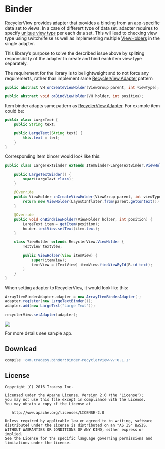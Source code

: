 Binder
=========

RecyclerView provides adapter that provides a binding from an app-specific data set to views.
In a case of different type of data set, adapter requires to specify [unique view type][viewType]
per each data set. This will lead to checking view type using switch/ifelse as well as implementing
multiple [ViewHolders][viewHolder] in the single adapter.

This library's purpose to solve the described issue above by splitting responsibility of the adapter to
create and bind each item view type separately.

The requirement for the library is to be lightweight and to not force any requirements, rather than
implement same [RecyclerView.Adapter][adapter] pattern

```java
public abstract VH onCreateViewHolder(ViewGroup parent, int viewType);

public abstract void onBindViewHolder(VH holder, int position);
```

Item binder adapts same pattern as [RecyclerView.Adapter][adapter]. For example item could be:

```java
public class LargeText {
    public String text;

    public LargeText(String text) {
        this.text = text;
    }
}
```

Corresponding item binder would look like this:

```java
public class LargeTextBinder extends ItemBinder<LargeTextBinder.ViewHolder> {

    public LargeTextBinder() {
        super(LargeText.class);
    }

    @Override
    public ViewHolder onCreateViewHolder(ViewGroup parent, int viewType) {
        return new ViewHolder(LayoutInflater.from(parent.getContext()).inflate(R.layout.large_text, parent, false));
    }

    @Override
    public void onBindViewHolder(ViewHolder holder, int position) {
        LargeText item = getItem(position);
        holder.textView.setText(item.text);
    }

    class ViewHolder extends RecyclerView.ViewHolder {
        TextView textView;

        public ViewHolder(View itemView) {
            super(itemView);
            textView = (TextView) itemView.findViewById(R.id.text);
        }
    }
}
```

When setting adapter to RecyclerView, it would look like this:

```java
ArrayItemBinderAdapter adapter = new ArrayItemBinderAdapter();
adapter.register(new LargeTextBinder());
adapter.add(new LargeText("Large Text"));

recyclerView.setAdapter(adapter);
```

![](http://imgur.com/Px3XpmB.gif)

For more details see sample app.

Download
--------

```groovy
compile 'com.tradesy.binder:binder-recyclerview-v7:0.1.1'
```

License
-------

    Copyright (C) 2016 Tradesy Inc.

    Licensed under the Apache License, Version 2.0 (the "License");
    you may not use this file except in compliance with the License.
    You may obtain a copy of the License at

       http://www.apache.org/licenses/LICENSE-2.0

    Unless required by applicable law or agreed to in writing, software
    distributed under the License is distributed on an "AS IS" BASIS,
    WITHOUT WARRANTIES OR CONDITIONS OF ANY KIND, either express or implied.
    See the License for the specific language governing permissions and
    limitations under the License.


[adapter]: http://developer.android.com/reference/android/support/v7/widget/RecyclerView.Adapter.html
[viewHolder]: http://developer.android.com/reference/android/support/v7/widget/RecyclerView.ViewHolder.html
[viewType]: http://developer.android.com/reference/android/support/v7/widget/RecyclerView.Adapter.html#getItemViewType(int)
